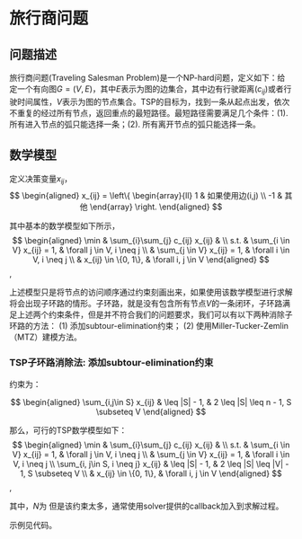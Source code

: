 # 旅行商问题

## 问题描述

旅行商问题(Traveling Salesman Problem)是一个NP-hard问题，定义如下：给定一个有向图$G=(V, E)$，其中$E$表示为图的边集合，其中边有行驶距离($c_{ij}$)或者行驶时间属性，$V$表示为图的节点集合。TSP的目标为，找到一条从起点出发，依次不重复的经过所有节点，返回重点的最短路径。最短路径需要满足几个条件：(1). 所有进入节点的弧只能选择一条；(2). 所有离开节点的弧只能选择一条。

## 数学模型

定义决策变量$x_{ij}$，
$$
\begin{aligned}
x_{ij}  = \left\{ 
        \begin{array}{ll} 
        1 & 如果使用边(i,j) \\ 
        -1 & 其他
        \end{array} 
        \right.
\end{aligned}
$$

其中基本的数学模型如下所示，
$$
\begin{aligned}
\min & \sum_{i}\sum_{j} c_{ij} x_{ij} & \\
    s.t. & \sum_{i \in V} x_{ij} = 1, & \forall j \in V, i \neq j \\
    & \sum_{j \in V} x_{ij} = 1, & \forall i \in V, i \neq j \\
         & x_{ij} \in \{0, 1\}, & \forall i, j \in V
\end{aligned}
$$,

上述模型只是将节点的访问顺序通过约束刻画出来，如果使用该数学模型进行求解将会出现子环路的情形。子环路，就是没有包含所有节点$V$的一条闭环，子环路满足上述两个约束条件，但是并不符合我们的问题要求，我们可以有以下两种消除子环路的方法：
(1) 添加subtour-elimination约束；
(2) 使用Miller-Tucker-Zemlin（MTZ）建模方法。

### TSP子环路消除法: 添加subtour-elimination约束

约束为：

$$
\begin{aligned}
\sum_{i,j\in S} x_{ij}  & \leq |S| - 1, & 2 \leq |S| \leq n - 1, S \subseteq V
\end{aligned}
$$

那么，可行的TSP数学模型如下：
$$
\begin{aligned}
\min & \sum_{i}\sum_{j} c_{ij} x_{ij} & \\
    s.t. & \sum_{i \in V} x_{ij} = 1, & \forall j \in V, i \neq j \\
    & \sum_{j \in V} x_{ij} = 1, & \forall i \in V, i \neq j \\
    \sum_{i, j\in S, i \neq j} x_{ij}  & \leq |S| - 1, & 2 \leq |S| \leq |V| - 1, S \subseteq V \\
         & x_{ij} \in \{0, 1\}, & \forall i, j \in V
\end{aligned}
$$,

其中，$N$为 但是该约束太多，通常使用solver提供的callback加入到求解过程。

示例见代码。